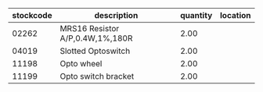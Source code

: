 |stockcode|description|quantity|location|
|---------|-----------|--------|--------|
|02262|MRS16 Resistor A/P,0.4W,1%,180R|2.00||
|04019|Slotted Optoswitch|2.00||
|11198|Opto wheel|2.00||
|11199|Opto switch bracket|2.00||
